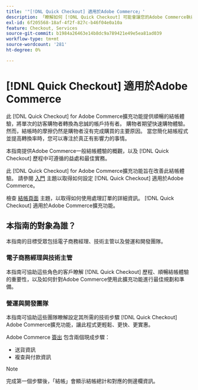 ```yaml
---
title: '"[!DNL Quick Checkout] 適用於Adobe Commerce」'
description: 「瞭解如何 [!DNL Quick Checkout] 可能會讓您的Adobe Commerce執行個體受益，並瞭解如何成功入門和設定擴充功能。」
exl-id: 6f205568-18af-4f2f-827c-b46f04e0a10a
feature: Checkout, Services
source-git-commit: b1984a26463e14b8dc9a789421e49e5ea81ad039
workflow-type: tm+mt
source-wordcount: '281'
ht-degree: 0%

---
```


# [!DNL Quick Checkout] 適用於Adobe Commerce

此 [!DNL Quick Checkout] for Adobe Commerce擴充功能提供順暢的結帳體驗，將單次的訪客購物者轉換為忠誠的帳戶持有者。 購物者期望快速購物體驗。 然而，結帳時的摩擦仍然是購物者沒有完成購買的主要原因。 當您簡化結帳程式並提高轉換率時，您可以專注於真正有影響力的事情。

本指南提供Adobe Commerce一般結帳體驗的概觀，以及 [!DNL Quick Checkout] 歷程中可遵循的益處和最佳實務。

此 [!DNL Quick Checkout] for Adobe Commerce擴充功能旨在改善此結帳體驗。 請參閱 [入門](../quick-checkout/onboarding.md) 主題以取得如何設定 [!DNL Quick Checkout] 適用於Adobe Commerce。

檢查 [結帳頁面](../quick-checkout/checkout-page.md) 主題，以取得如何使用處理訂單的詳細資訊。 [!DNL Quick Checkout] 適用於Adobe Commerce擴充功能。

## 本指南的對象為誰？

本指南的目標受眾包括電子商務經理、技術主管以及營運和開發團隊。

### 電子商務經理與技術主管

本指南可協助這些角色的客戶瞭解 [!DNL Quick Checkout] 歷程、順暢結帳體驗的重要性，以及如何針對Adobe Commerce使用此擴充功能進行最佳規劃和準備。

### 營運與開發團隊

本指南可協助這些團隊瞭解設定其所需的技術步驟 [!DNL Quick Checkout] Adobe Commerce擴充功能，讓此程式更輕鬆、更快、更實惠。

Adobe Commerce [簽出](https://glossary.magento.com/checkout) 包含兩個現成步驟：

- 送貨資訊
- 複查與付款資訊

>[!NOTE]
>
> 完成第一個步驟後，「結帳」會顯示結帳總計和對應的側邊欄資訊。
